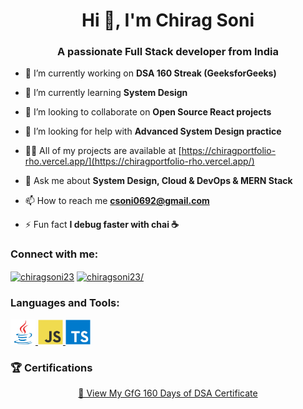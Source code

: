 <h1 align="center">Hi 👋, I'm Chirag Soni</h1>
<h3 align="center">A passionate Full Stack developer from India</h3>

- 🔭 I’m currently working on **DSA 160 Streak (GeeksforGeeks)**

- 🌱 I’m currently learning **System Design**

- 👯 I’m looking to collaborate on **Open Source React projects**

- 🤝 I’m looking for help with **Advanced System Design practice**

- 👨‍💻 All of my projects are available at [https://chiragportfolio-rho.vercel.app/](https://chiragportfolio-rho.vercel.app/)

- 💬 Ask me about **System Design, Cloud & DevOps & MERN Stack**

- 📫 How to reach me **csoni0692@gmail.com**

- ⚡ Fun fact **I debug faster with chai ☕**

<h3 align="left">Connect with me:</h3>
<p align="left">
<a href="https://twitter.com/chiragsoni23" target="blank"><img align="center" src="https://raw.githubusercontent.com/rahuldkjain/github-profile-readme-generator/master/src/images/icons/Social/twitter.svg" alt="chiragsoni23" height="30" width="40" /></a>
<a href="https://www.leetcode.com/chiragsoni23/" target="blank"><img align="center" src="https://raw.githubusercontent.com/rahuldkjain/github-profile-readme-generator/master/src/images/icons/Social/leet-code.svg" alt="chiragsoni23/" height="30" width="40" /></a>
</p>

<h3 align="left">Languages and Tools:</h3>
<p align="left"> 
<a href="https://www.java.com" target="_blank" rel="noreferrer"> 
  <img src="https://raw.githubusercontent.com/devicons/devicon/master/icons/java/java-original.svg" alt="java" width="40" height="40"/> 
</a> 
<a href="https://developer.mozilla.org/en-US/docs/Web/JavaScript" target="_blank" rel="noreferrer"> 
  <img src="https://raw.githubusercontent.com/devicons/devicon/master/icons/javascript/javascript-original.svg" alt="javascript" width="40" height="40"/> 
</a> 
<a href="https://www.typescriptlang.org/" target="_blank" rel="noreferrer"> 
  <img src="https://raw.githubusercontent.com/devicons/devicon/master/icons/typescript/typescript-original.svg" alt="typescript" width="40" height="40"/> 
</a> 
</p>

<h3 align="left">🏆 Certifications</h3>
<p align="center">
  <a href="https://www.geeksforgeeks.org/certificate/c8334e2cec592b71ac2118475477667b?utm_source=socials&utm_medium=cc_link" target="_blank">
    📜 View My GfG 160 Days of DSA Certificate
  </a>
</p>
